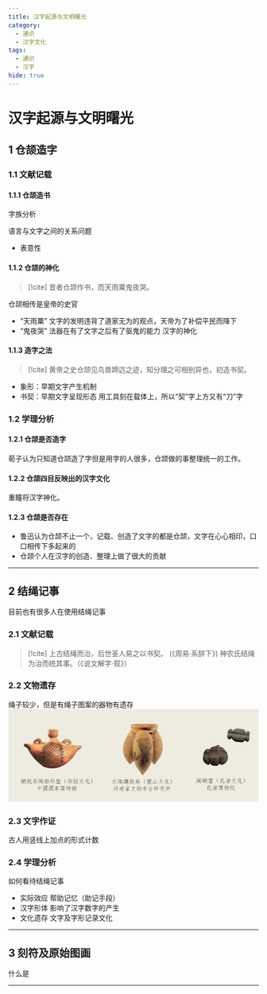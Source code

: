 ```yaml
---
title: 汉字起源与文明曙光
category:
  - 通识
  - 汉字文化
tags:
  - 通识
  - 汉字
hide: true
---
```


# 汉字起源与文明曙光

## 1 仓颉造字

### 1.1 文献记载

#### 1.1.1 仓颉造书

字族分析

语言与文字之间的关系问题

- 表意性

#### 1.1.2 仓颉的神化

> [!cite] 昔者仓颉作书，而天雨粟鬼夜哭。

仓颉相传是皇帝的史官

- “天雨粟”
  文字的发明违背了道家无为的观点，天帝为了补偿平民而降下
- “鬼夜哭”
  法器在有了文字之后有了驱鬼的能力
  汉字的神化

#### 1.1.3 造字之法

> [!cite] 黄帝之史仓颉见鸟兽蹄迒之迹，知分理之可相别异也，初造书契。

- 象形：早期文字产生机制
- 书契：早期文字呈现形态
  用工具刻在载体上，所以“契”字上方又有“刀”字

### 1.2 学理分析

#### 1.2.1 仓颉是否造字

荀子认为只知道仓颉造了字但是用字的人很多，仓颉做的事整理统一的工作。

#### 1.2.2 仓颉四目反映出的汉字文化

重瞳将汉字神化。

#### 1.2.3 仓颉是否存在

- 鲁迅认为仓颉不止一个，记载、创造了文字的都是仓颉，文字在心心相印，口口相传下多起来的
- 仓颉个人在汉字的创造、整理上做了很大的贡献

---

## 2 结绳记事

目前也有很多人在使用结绳记事

### 2.1 文献记载

> [!cite] 上古结绳而治，后世圣人易之以书契。 (《周易·系辞下》)
> 神农氏结绳为治而统其事。（《说文解字·叙》）

### 2.2 文物遗存

绳子较少，但是有绳子图案的器物有遗存
![器物遗存](https://raw.githubusercontent.com/dcldyhb/Freshman-Notes-Image-Host/main/%E5%99%A8%E7%89%A9%E9%81%97%E5%AD%98.png)

### 2.3 文字作证

古人用竖线上加点的形式计数

### 2.4 学理分析

如何看待结绳记事

- 实际效应
  帮助记忆（助记手段）
- 汉字形体
  影响了汉字数字的产生
- 文化遗存
  文字及字形记录文化

---

## 3 刻符及原始图画

什么是

---
